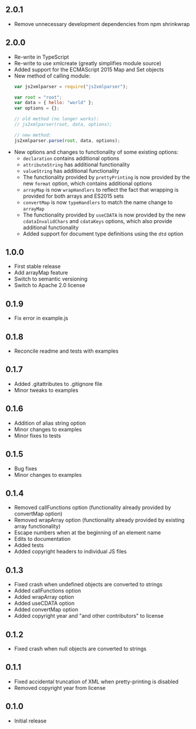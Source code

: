 ## 2.0.1 ##

* Remove unnecessary development dependencies from npm shrinkwrap

## 2.0.0 ##

* Re-write in TypeScript
* Re-write to use xmlcreate (greatly simplifies module source)
* Added support for the ECMAScript 2015 Map and Set objects
* New method of calling module:
  ```javascript
  var js2xmlparser = require("js2xmlparser");

  var root = "root";
  var data = { hello: "world" };
  var options = {};
  
  // old method (no longer works):
  // js2xmlparser(root, data, options);
  
  // new method:
  js2xmlparser.parse(root, data, options);
  ```
* New options and changes to functionality of some existing options:
  * `declaration` contains additional options
  * `attributeString` has additional functionality
  * `valueString` has additional functionality
  * The functionality provided by `prettyPrinting` is now provided by the new
    `format` option, which contains additional options
  * `arrayMap` is now `wrapHandlers` to reflect the fact that wrapping is 
    provided for both arrays and ES2015 sets
  * `convertMap` is now `typeHandlers` to match the name change to `arrayMap`
  * The functionality provided by `useCDATA` is now provided by the new 
    `cdataInvalidChars` and `cdataKeys` options, which also provide additional
    functionality
  * Added support for document type definitions using the `dtd` option

## 1.0.0 ##

* First stable release
* Add arrayMap feature
* Switch to semantic versioning
* Switch to Apache 2.0 license

## 0.1.9 ##

* Fix error in example.js

## 0.1.8 ##

* Reconcile readme and tests with examples

## 0.1.7 ##

* Added .gitattributes to .gitignore file
* Minor tweaks to examples

## 0.1.6 ##

* Addition of alias string option
* Minor changes to examples
* Minor fixes to tests

## 0.1.5 ##

* Bug fixes
* Minor changes to examples

## 0.1.4 ##

* Removed callFunctions option (functionality already provided by convertMap option)
* Removed wrapArray option (functionality already provided by existing array functionality)
* Escape numbers when at tbe beginning of an element name
* Edits to documentation
* Added tests
* Added copyright headers to individual JS files

## 0.1.3 ##

* Fixed crash when undefined objects are converted to strings
* Added callFunctions option
* Added wrapArray option
* Added useCDATA option
* Added convertMap option
* Added copyright year and "and other contributors" to license

## 0.1.2 ##

* Fixed crash when null objects are converted to strings

## 0.1.1 ##

* Fixed accidental truncation of XML when pretty-printing is disabled
* Removed copyright year from license

## 0.1.0 ##

* Initial release

